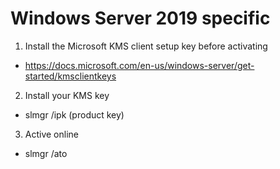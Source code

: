 # Windows Server 2019 specific
1. Install the Microsoft KMS client setup key before activating
- https://docs.microsoft.com/en-us/windows-server/get-started/kmsclientkeys
2. Install your KMS key
- slmgr /ipk (product key)
3. Active online
- slmgr /ato
